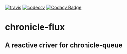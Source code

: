 


[![travis](https://travis-ci.org/matgabriel/chronicle-flux.svg?branch=master)](https://travis-ci.org/matgabriel/chronicle-flux/)
[![codecov](https://codecov.io/gh/matgabriel/chronicle-flux/branch/master/graph/badge.svg)](https://codecov.io/gh/matgabriel/chronicle-flux)
[![Codacy Badge](https://api.codacy.com/project/badge/Grade/7ad90e1ea60742c2bdff2d3c00c94b4c)](https://www.codacy.com/project/matgabriel/chronicle-flux/dashboard?utm_source=github.com&amp;utm_medium=referral&amp;utm_content=matgabriel/chronicle-flux&amp;utm_campaign=Badge_Grade_Dashboard)

# chronicle-flux

## A reactive driver for chronicle-queue

